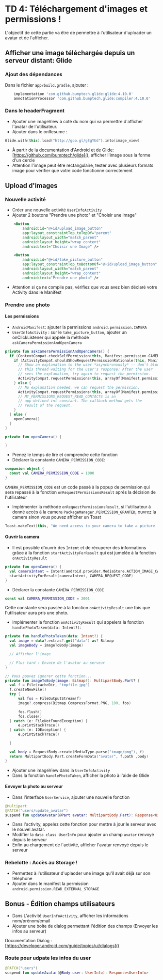 # TD 4: Téléchargement d'images et permissions !

L'objectif de cette partie va être de permettre à l'utilisateur d'uploader un avatar et de l'afficher.

## Afficher une image téléchargée depuis un serveur distant: Glide


### Ajout des dépendances

Dans le fichier `app/build.gradle`, ajouter :

```groovy
    implementation 'com.github.bumptech.glide:glide:4.10.0'
    annotationProcessor 'com.github.bumptech.glide:compiler:4.10.0'
```


### Dans le headerFragment

- Ajouter une imageView à coté du nom qui va permettre d'afficher l'avatar de l'utilisateur.
- Ajouter dans le onResume :

```kotlin
Glide.with(this).load("http://goo.gl/gEgYUd").into(image_view)
```

- À partir de la documentation d'Android et de Glide: [https://github.com/bumptech/glide](), afficher l'image sous la forme d'un cercle
- Attention l'image peut être rectangulaire, tester avec plusieurs formats image pour vérifier que votre code fonctionne correctement

## Upload d'images

### Nouvelle activité
- Créer une nouvelle activité `UserInfoActivity`
- Ajouter 2 boutons "Prendre une photo" et "Choisir une image"

```xml
    <Button
        android:id="@+id/upload_image_button"
        app:layout_constraintTop_toTopOf="parent"
        android:layout_width="match_parent"
        android:layout_height="wrap_content"
        android:text="Choisir une Image" />

    <Button
        android:id="@+id/take_picture_button"
        app:layout_constraintTop_toBottomOf="@+id/upload_image_button"
        android:layout_width="match_parent"
        android:layout_height="wrap_content"
        android:text="Prendre une photo" />
```

- Attention si ça ne compile pas, vérifiez que vous avez bien déclaré votre Activity dans le Manifest

### Prendre une photo

#### Les permissions
- `AndroidManifest`: ajouter la permissions `android.permission.CAMERA`
- `UserInfoActivity` : sur le `take_picture_button`, ajouter un onClickListener qui appele la méthode `askCameraPermissionAndOpenCamera`


```kotlin
private fun askCameraPermissionAndOpenCamera() {
  if (ContextCompat.checkSelfPermission(this, Manifest.permission.CAMERA) != PackageManager.PERMISSION_GRANTED) {
    if (ActivityCompat.shouldShowRequestPermissionRationale(this, Manifest.permission.CAMERA)) {
      // Show an explanation to the user *asynchronously* -- don't block
      // this thread waiting for the user's response! After the user
      // sees the explanation, try again to request the permission.
      ActivityCompat.requestPermissions(this, arrayOf(Manifest.permission.CAMERA), CAMERA_PERMISSION_CODE )
    } else {
      // No explanation needed, we can request the permission.
      ActivityCompat.requestPermissions(this, arrayOf(Manifest.permission.CAMERA), CAMERA_PERMISSION_CODE )
      // MY_PERMISSIONS_REQUEST_READ_CONTACTS is an
      // app-defined int constant. The callback method gets the
      // result of the request.
    }
  } else {
    openCamera()
  }
}

private fun openCamera() {

}
```

- Prenez le temps de lire et comprendre cette fonction
- Déclarer la constante `CAMERA_PERMISSION_CODE`:

```kotlin
companion object {
  const val CAMERA_PERMISSION_CODE = 1000
}
```

`CAMERA_PERMISSION_CODE` est un code passé à la popup de permission qui sera repassé à la fonction `onRequestPermissionsResult` aprés la décision de l'utilisateur


- Implémenter la méthode `onRequestPermissionsResult`, si l'utilisateur à donné accès à la camera `PackageManager.PERMISSION_GRANTED`, ouvrez la camera sinon vous pouvez afficher un Toast 

```kotlin
Toast.makeText(this, "We need access to your camera to take a picture :'(", Toast.LENGTH_LONG)
```


#### Ouvrir la camera
- Il est possible d'ouvrir des `Intent` et de récuperer des informations grâce à la fonction `startActivityForResult` qui est jumelée à la fonction `onActivityResult`



```kotlin
private fun openCamera() {
  val cameraIntent = Intent(android.provider.MediaStore.ACTION_IMAGE_CAPTURE)
  startActivityForResult(cameraIntent, CAMERA_REQUEST_CODE)
}
```

- Déclarer la constante `CAMERA_PERMISSION_CODE`

```kotlin
const val CAMERA_PERMISSION_CODE = 2001
```

Cette constante sera passée à la fonction `onActivityResult` une fois que l'utilisateur aura pris une photo.

- Implémenter la fonction `onActivityResult` qui appelera la fonction `handlePhotoTaken(data: Intent?)`:


```kotlin
private fun handlePhotoTaken(data: Intent?) {
  val image = data?.extras?.get("data") as? Bitmap
  val imageBody = imageToBody(image)

  // Afficher l'image

  // Plus tard : Envoie de l'avatar au serveur
}

// Vous pouvez ignorer cette fonction...
private fun imageToBody(image: Bitmap?): MultipartBody.Part? {
  val f = File(cacheDir, "tmpfile.jpg")
  f.createNewFile()
  try {
      val fos = FileOutputStream(f)
      image?.compress(Bitmap.CompressFormat.PNG, 100, fos)

      fos.flush()
      fos.close()
  } catch (e: FileNotFoundException) {
      e.printStackTrace()
  } catch (e: IOException) {
      e.printStackTrace()

  }

  val body = RequestBody.create(MediaType.parse("image/png"), f)
  return MultipartBody.Part.createFormData("avatar", f.path ,body)
}
```

- Ajouter une imageView dans la `UserInfoActivity`
- Dans la fonction `handlePhotoTaken`, afficher la photo à l'aide de Glide

#### Envoyer la photo au serveur
- Dans l'interface `UserService`, ajouter une nouvelle fonction

```kotlin
@Multipart
@PATCH("users/update_avatar")
suspend fun updateAvatar(@Part avatar: MultipartBody.Part): Response<UserInfo>
```

- Dans l'activity, appelez cette fonction pour mettre à jour le serveur avec le nouvel avatar.
- Modifier la `data class UserInfo` pour ajouter un champ `avatar` renvoyé depuis le serveur
- Enfin au chargement de l'activité, afficher l'avatar renvoyé depuis le serveur


### Rebelotte : Accès au Storage !
- Permettez à l'utilisateur d'uplaoder une image qu'il avait déjà sur son téléphone
- Ajouter dans le manifest la permission `android.permission.READ_EXTERNAL_STORAGE`



## Bonus - Édition champs utilisateurs
- Dans L'activité `UserInfoActivity`, afficher les informations nom/prénom/email
- Ajouter une boite de dialog permettant l'édition des champs (Envoyer les infos au serveur)

Documentation Dialog : [https://developer.android.com/guide/topics/ui/dialogs]()

### Route pour udpate les infos du user

```kotlin
@PATCH("users")
suspend fun updateAvatar(@Body user: UserInfo): Response<UserInfo>
```
